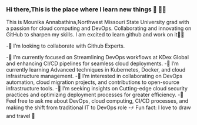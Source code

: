 ### Hi there,This is the place where I learn new things 👋 👩‍🦱

This is Mounika Annabathina,Northwest Missouri State University grad with a passion for cloud computing and DevOps. Collaborating and innovating on GitHub to sharpen my skills. I am excited to learn github and work on it👩‍🎓

-👯 I’m looking to collaborate with Github Experts. <br>

-🔭 I’m currently focused on Streamlining DevOps workflows at KDex Global and enhancing CI/CD pipelines for seamless cloud deployments.
-🌱 I’m currently learning Advanced techniques in Kubernetes, Docker, and cloud infrastructure management.
-👯 I’m interested in collaborating on DevOps automation, cloud migration projects, and contributions to open-source infrastructure tools.
-🤔 I’m seeking insights on Cutting-edge cloud security practices and optimizing deployment processes for greater efficiency.
-💬 Feel free to ask me about DevOps, cloud computing, CI/CD processes, and making the shift from traditional IT to DevOps role
-⚡ Fun fact: I love to draw and travel 🎨
